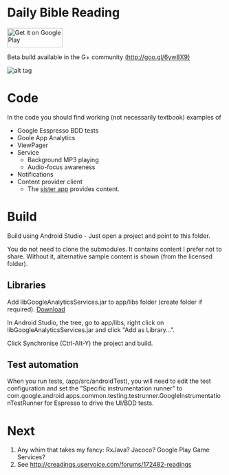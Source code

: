 # Daily Bible Reading #

<a href="http://goo.gl/dHdjhS">
<img class="alignright" alt="Get it on Google Play" src="https://developer.android.com/images/brand/en_generic_rgb_wo_45.png" width="129" height="45" />
</a>


Beta build available in the G+ community [(http://goo.gl/6yw8X9)](http://goo.gl/6yw8X9)


![alt tag](https://raw.github.com/tekkies/Readings/master/Screenshots%20in%20nexus.png)

# Code #

In the code you should find working (not necessarily textbook) examples of

* Google Esspresso BDD tests
* Goole App Analytics
* ViewPager
* Service 
  * Background MP3 playing
  * Audio-focus awareness
* Notifications
* Content provider client
  * The [sister app](https://play.google.com/store/apps/details?id=uk.co.tekkies.plugin.kjv) provides content.

# Build #

Build using Android Studio - Just open a project and point to this folder.

You do not need to clone the submodules.  It contains content I prefer not to share.  Without it, alternative sample content is shown (from the licensed folder).

## Libraries ##

Add libGoogleAnalyticsServices.jar to app/libs folder (create folder if required).  [Download](https://developers.google.com/analytics/devguides/collection/android/resources)

In Android Studio, the tree, go to app/libs, right click on  libGoogleAnalyticsServices.jar and click "Add as Library...".

Click Synchronise (Ctrl-Alt-Y) the project and build.

## Test automation ##
When you run tests, (app/src/androidTest), you will need to edit the test configuration and set the "Specific instrumentation runner" to
com.google.android.apps.common.testing.testrunner.GoogleInstrumentationTestRunner for Espresso to drive the UI/BDD tests.

# Next #



1. Any whim that takes my fancy: RxJava? Jacoco? Google Play Game Services?
2. See http://creadings.uservoice.com/forums/172482-readings